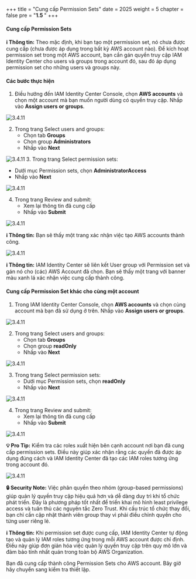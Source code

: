 +++
title = "Cung cấp Permission Sets"
date = 2025
weight = 5
chapter = false
pre = "<b>1.5 </b>"
+++

#### Cung cấp Permission Sets

**ℹ️ Thông tin:** Theo mặc định, khi bạn tạo một permission set, nó chưa được cung cấp (chưa được áp dụng trong bất kỳ AWS account nào). Để kích hoạt permission set trong một AWS account, bạn cần gán quyền truy cập IAM Identity Center cho users và groups trong account đó, sau đó áp dụng permission set cho những users và groups này.

#### Các bước thực hiện

1. Điều hướng đến IAM Identity Center Console, chọn **AWS accounts** và chọn một account mà bạn muốn người dùng có quyền truy cập. Nhấp vào **Assign users or groups**.

![3.4.11](/images/0001/image22.png)

2. Trong trang Select users and groups:
   - Chọn tab **Groups**
   - Chọn group **Administrators**
   - Nhấp vào **Next**

![3.4.11](/images/0001/image23.png)
3. Trong trang Select permission sets:
   - Dưới mục Permission sets, chọn **AdministratorAccess**
   - Nhấp vào **Next**

![3.4.11](/images/0001/image24.png)

4. Trong trang Review and submit:
   - Xem lại thông tin đã cung cấp
   - Nhấp vào **Submit**

![3.4.11](/images/0001/image25.png)

**ℹ️ Thông tin:** Bạn sẽ thấy một trang xác nhận việc tạo AWS accounts thành công.

![3.4.11](/images/0001/image266.png)

**ℹ️ Thông tin:** IAM Identity Center sẽ liên kết User group với Permission set và gán nó cho (các) AWS Account đã chọn. Bạn sẽ thấy một trang với banner màu xanh lá xác nhận việc cung cấp thành công.

#### Cung cấp Permission Set khác cho cùng một account

1. Trong IAM Identity Center Console, chọn **AWS accounts** và chọn cùng account mà bạn đã sử dụng ở trên. Nhấp vào **Assign users or groups**.

![3.4.11](/images/0001/image266.png)

2. Trong trang Select users and groups:
   - Chọn tab **Groups**
   - Chọn group **readOnly**
   - Nhấp vào **Next**

![3.4.11](/images/0001/image27.png)

3. Trong trang Select permission sets:
   - Dưới mục Permission sets, chọn **readOnly**
   - Nhấp vào **Next**

![3.4.11](/images/0001/image28.png)

4. Trong trang Review and submit:
   - Xem lại thông tin đã cung cấp
   - Nhấp vào **Submit**

![3.4.11](/images/0001/image29.png)


**💡 Pro Tip:** Kiểm tra các roles xuất hiện bên cạnh account nơi bạn đã cung cấp permission sets. Điều này giúp xác nhận rằng các quyền đã được áp dụng đúng cách và IAM Identity Center đã tạo các IAM roles tương ứng trong account đó.


![3.4.11](/images/0001/image30.png)

**🔒 Security Note:** Việc phân quyền theo nhóm (group-based permissions) giúp quản lý quyền truy cập hiệu quả hơn và dễ dàng duy trì khi tổ chức phát triển. Đây là phương pháp tốt nhất để triển khai mô hình least privilege access và tuân thủ các nguyên tắc Zero Trust. Khi cấu trúc tổ chức thay đổi, bạn chỉ cần cập nhật thành viên group thay vì phải điều chỉnh quyền cho từng user riêng lẻ.

**ℹ️ Thông tin:** Khi permission set được cung cấp, IAM Identity Center tự động tạo và quản lý IAM roles tương ứng trong mỗi AWS account được chỉ định. Điều này giúp đơn giản hóa việc quản lý quyền truy cập trên quy mô lớn và đảm bảo tính nhất quán trong toàn bộ AWS Organization.

Bạn đã cung cấp thành công Permission Sets cho AWS account. Bây giờ hãy chuyển sang kiểm tra thiết lập.
